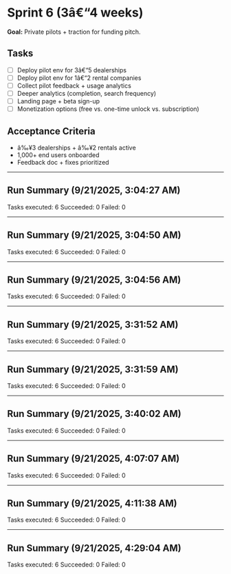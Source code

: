 ﻿# Sprint 6 (3â€“4 weeks)
**Goal:** Private pilots + traction for funding pitch.

## Tasks
- [ ] Deploy pilot env for 3â€“5 dealerships
- [ ] Deploy pilot env for 1â€“2 rental companies
- [ ] Collect pilot feedback + usage analytics
- [ ] Deeper analytics (completion, search frequency)
- [ ] Landing page + beta sign-up
- [ ] Monetization options (free vs. one-time unlock vs. subscription)

## Acceptance Criteria
- â‰¥3 dealerships + â‰¥2 rentals active
- 1,000+ end users onboarded
- Feedback doc + fixes prioritized


---
## Run Summary (9/21/2025, 3:04:27 AM)

Tasks executed: 6
Succeeded: 0
Failed: 0


---
## Run Summary (9/21/2025, 3:04:50 AM)

Tasks executed: 6
Succeeded: 0
Failed: 0


---
## Run Summary (9/21/2025, 3:04:56 AM)

Tasks executed: 6
Succeeded: 0
Failed: 0


---
## Run Summary (9/21/2025, 3:31:52 AM)

Tasks executed: 6
Succeeded: 0
Failed: 0


---
## Run Summary (9/21/2025, 3:31:59 AM)

Tasks executed: 6
Succeeded: 0
Failed: 0


---
## Run Summary (9/21/2025, 3:40:02 AM)

Tasks executed: 6
Succeeded: 0
Failed: 0


---
## Run Summary (9/21/2025, 4:07:07 AM)

Tasks executed: 6
Succeeded: 0
Failed: 0


---
## Run Summary (9/21/2025, 4:11:38 AM)

Tasks executed: 6
Succeeded: 0
Failed: 0


---
## Run Summary (9/21/2025, 4:29:04 AM)

Tasks executed: 6
Succeeded: 0
Failed: 0
